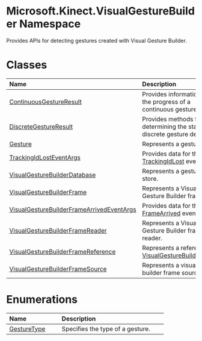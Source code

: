 Microsoft.Kinect.VisualGestureBuilder Namespace  
===============================================  

Provides APIs for detecting gestures created with Visual Gesture Builder. <span id="classesSection"></span>

Classes  
=======  

<table>
<colgroup>
<col width="30%" />
<col width="60%" />
</colgroup>
<thead>
<tr class="header">
<th align="left">Name</th>
<th align="left">Description</th>
</tr>
</thead>
<tbody>
<tr class="odd">
<td align="left"><a href="Kinect.VisualGestureBuilder/ContinuousGestureResult.md">ContinuousGestureResult</a></td>
<td align="left">Provides information about the progress of a continuous gesture result.</td>
</tr>
<tr class="even">
<td align="left"><a href="Kinect.VisualGestureBuilder/DiscreteGestureResult_Class.md">DiscreteGestureResult</a></td>
<td align="left">Provides methods for determining the status of a discrete gesture detection.</td>
</tr>
<tr class="odd">
<td align="left"><a href="Kinect.VisualGestureBuilder/Gesture_Class.md">Gesture</a></td>
<td align="left">Represents a gesture.</td>
</tr>
<tr class="even">
<td align="left"><a href="Kinect.VisualGestureBuilder/TrackingIdLostEventArgs.md">TrackingIdLostEventArgs</a></td>
<td align="left">Provides data for the <a href="Kinect.VisualGestureBuilder/VisualGestureBuilderFrameS/Events/TrackingIdLost_Event.md">TrackingIdLost</a> event.</td>
</tr>
<tr class="odd">
<td align="left"><a href="Kinect.VisualGestureBuilder/VisualGestureBuilderDatabase.md">VisualGestureBuilderDatabase</a></td>
<td align="left">Represents a gesture data store.</td>
</tr>
<tr class="even">
<td align="left"><a href="Kinect.VisualGestureBuilder/VisualGestureBuilderFrame.md">VisualGestureBuilderFrame</a></td>
<td align="left">Represents a Visual Gesture Builder frame.</td>
</tr>
<tr class="odd">
<td align="left"><a href="Kinect.VisualGestureBuilder/VisualGestureBuilderFrameA.md">VisualGestureBuilderFrameArrivedEventArgs</a></td>
<td align="left">Provides data for the <a href="Kinect.VisualGestureBuilder/VisualGestureBuilderFrameR/Events/FrameArrived_Event.md">FrameArrived</a> event.</td>
</tr>
<tr class="even">
<td align="left"><a href="Kinect.VisualGestureBuilder/VisualGestureBuilderFrameR.md">VisualGestureBuilderFrameReader</a></td>
<td align="left">Represents a Visual Gesture Builder frame reader.</td>
</tr>
<tr class="odd">
<td align="left"><a href="Kinect.VisualGestureBuilder/VisualGestureBuilderFrameR.md">VisualGestureBuilderFrameReference</a></td>
<td align="left">Represents a reference to a <a href="Kinect.VisualGestureBuilder/VisualGestureBuilderFrame.md">VisualGestureBuilderFrame</a>.</td>
</tr>
<tr class="even">
<td align="left"><a href="Kinect.VisualGestureBuilder/VisualGestureBuilderFrameS.md">VisualGestureBuilderFrameSource</a></td>
<td align="left">Represents a visual gesture builder frame source.</td>
</tr>
</tbody>
</table>

<span id="enumerationsSection"></span>

Enumerations  
============  

<table>
<colgroup>
<col width="30%" />
<col width="60%" />
</colgroup>
<thead>
<tr class="header">
<th align="left">Name</th>
<th align="left">Description</th>
</tr>
</thead>
<tbody>
<tr class="odd">
<td align="left"><a href="Kinect.VisualGestureBuilder/GestureType_Enumeration.md">GestureType</a></td>
<td align="left">Specifies the type of a gesture.</td>
</tr>
</tbody>
</table>



<!--Please do not edit the data in the comment block below.-->
<!--
TOCTitle : Microsoft.Kinect.VisualGestureBuilder
RLTitle : Microsoft.Kinect.VisualGestureBuilder Namespace
KeywordF : Microsoft.Kinect.VisualGestureBuilder
KeywordA : N:Microsoft.Kinect.VisualGestureBuilder
KeywordK : Microsoft.Kinect.VisualGestureBuilder Namespace
AssetID : N:Microsoft.Kinect.VisualGestureBuilder
Locale : en-us
CommunityContent : 1
TopicType : kbOrient
DocSet : K4Wv2
ProjType : K4Wv2Proj
Technology : Kinect for Windows
Product : Kinect for Windows SDK v2
productversion : 20
-->
